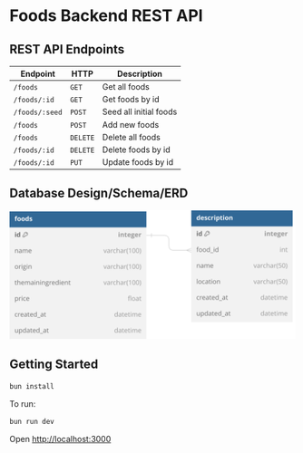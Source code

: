 # Foods Backend REST API

## REST API Endpoints

| Endpoint       | HTTP     | Description            |
| -------------- | -------- | ---------------------- |
| `/foods`       | `GET`    | Get all foods          |
| `/foods/:id`   | `GET`    | Get foods by id        |
| `/foods/:seed` | `POST`   | Seed all initial foods |
| `/foods`       | `POST`   | Add new foods          |
| `/foods`       | `DELETE` | Delete all foods       |
| `/foods/:id`   | `DELETE` | Delete foods by id     |
| `/foods/:id`   | `PUT`    | Update foods by id     |

## Database Design/Schema/ERD

![ERD](./assets/foods-erd.svg)

## Getting Started

```sh
bun install
```

To run:

```sh
bun run dev
```

Open <http://localhost:3000>
